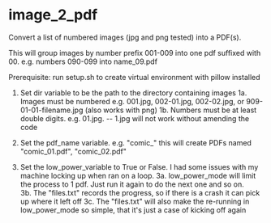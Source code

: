 # image_2_pdf
Convert a list of numbered images (jpg and png tested) into a PDF(s).

This will group images by number prefix 001-009 into one pdf suffixed with 00. e.g. numbers 090-099 into name_09.pdf 

Prerequisite: run setup.sh to create virtual environment with pillow installed

1. Set dir variable to be the path to the directory containing images
  1a. Images must be numbered e.g. 001.jpg, 002-01.jpg, 002-02.jpg, or 909-01-01-filename.jpg (also works with png)
  1b. Numbers must be at least double digits. e.g. 01.jpg. -- 1.jpg will not work without amending the code
  
2. Set the pdf_name variable. e.g. "comic_" this will create PDFs named "comic_01.pdf", "comic_02.pdf"
3. Set the low_power_variable to True or False. I had some issues with my machine locking up when ran on a loop. 
  3a. low_power_mode will limit the process to 1 pdf. Just run it again to do the next one and so on.   
  3b. The "files.txt" records the progress, so if there is a crash it can pick up where it left off
  3c. The "files.txt" will also make the re-running in low_power_mode so simple, that it's just a case of kicking off again
